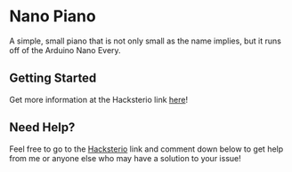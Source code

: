 # Nano Piano
A simple, small piano that is not only small as the name implies, but it runs off of the Arduino Nano Every.

## Getting Started
Get more information at the Hacksterio link [here](https://www.hackster.io/christian-madlansacay/nano-piano-8da96d)!

## Need Help?
Feel free to go to the [Hacksterio](https://www.hackster.io/christian-madlansacay/nano-piano-8da96d) link and comment down below to get help from me or anyone else who may have a solution to your issue!
